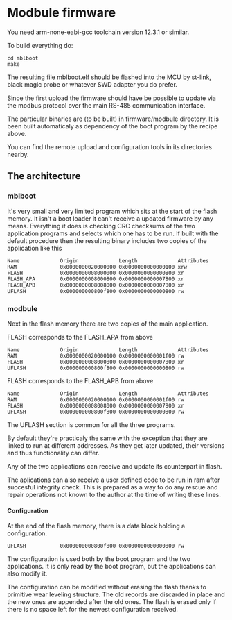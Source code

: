 # Modbule firmware
You need arm-none-eabi-gcc toolchain version 12.3.1 or similar.

To build everything do:

```
cd mblboot
make
```
The resulting file mblboot.elf should be flashed into the MCU by st-link, black magic probe or whatever SWD adapter you do prefer.

Since the first upload the firmware should have be possible to update via the modbus protocol over the main RS-485 communication interface.

The particular binaries are (to be built) in firmware/modbule directory.
It is been built automaticaly as dependency of the boot program by the recipe above.


You can find the remote upload and configuration tools in its directories nearby.

## The architecture
### mblboot
It's very small and very limited program which sits at the start of the flash memory.
It isn't a boot loader it can't receive a updated firmware by any means.
Everything it does is checking CRC checksums of the two application programs and selects which one has to be run.
If built with the default procedure then the resulting binary includes two copies of the application like this
```
Name             Origin             Length             Attributes
RAM              0x0000000020000000 0x0000000000000100 xrw
FLASH            0x0000000008000000 0x0000000000000800 xr
FLASH_APA        0x0000000008000800 0x0000000000007800 xr
FLASH_APB        0x0000000008008000 0x0000000000007800 xr
UFLASH           0x000000000800f800 0x0000000000000800 rw
```
### modbule
Next in the flash memory there are two copies of the main application.

FLASH corresponds to the FLASH_APA from above
```
Name             Origin             Length             Attributes
RAM              0x0000000020000100 0x0000000000001f00 rw
FLASH            0x0000000008000800 0x0000000000007800 xr
UFLASH           0x000000000800f800 0x0000000000000800 rw
```
FLASH corresponds to the FLASH_APB from above
```
Name             Origin             Length             Attributes
RAM              0x0000000020000100 0x0000000000001f00 rw
FLASH            0x0000000008008000 0x0000000000007800 xr
UFLASH           0x000000000800f800 0x0000000000000800 rw

```
The UFLASH section is common for all the three programs.

By default they're practicaly the same with the exception that they are linked to run at different addresses.
As they get later updated, their versions and thus functionality can differ.

Any of the two applications can receive and update its counterpart in flash.

The aplications can also receive a user defined code to be run in ram after succesful integrity check. This is prepared as a way to do any rescue and repair operations not known to the author at the time of writing these lines.

#### Configuration
At the end of the flash memory, there is a data block holding a configuration.
```
UFLASH           0x000000000800f800 0x0000000000000800 rw
```
The configuration is used both by the boot program and the two applications.
It is only read by the boot program, but the applications can also modify it.

The configuration can be modified without erasing the flash thanks to primitive wear leveling structure. The old records are discarded in place and the new ones are appended after the old ones. The flash is erased only if there is no space left for the newest configuration received.
